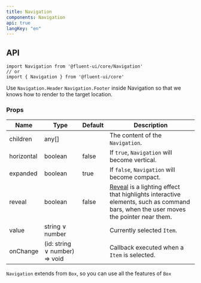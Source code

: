 ```yaml
---
title: Navigation
components: Navigation
api: true
langKey: "en"
---
```


## API

```
import Navigation from '@fluent-ui/core/Navigation'
// or
import { Navigation } from '@fluent-ui/core'
```

Use `Navigation.Header` `Navigation.Footer` inside Navigation so that we knows how to render to the target location.

### Props

| Name | Type | Default | Description |
| --- | --- | --- | --- |
| children | any[] |  | The content of the `Navigation`. |
| horizontal | boolean | false | If `true`, `Navigation` will become vertical. |
| expanded | boolean | true | If `false`, `Navigation` will become compact. |
| reveal | boolean | false | [Reveal](https://docs.microsoft.com/en-us/windows/uwp/design/style/reveal) is a lighting effect that highlights interactive elements, such as command bars, when the user moves the pointer near them. |
| value | string &or; number |  | Currently selected `Item`. |
| onChange | (id: string &or; number) => void |  | Callback executed when a `Item` is selected. |

`Navigation` extends from `Box`, so you can use all the features of `Box`
